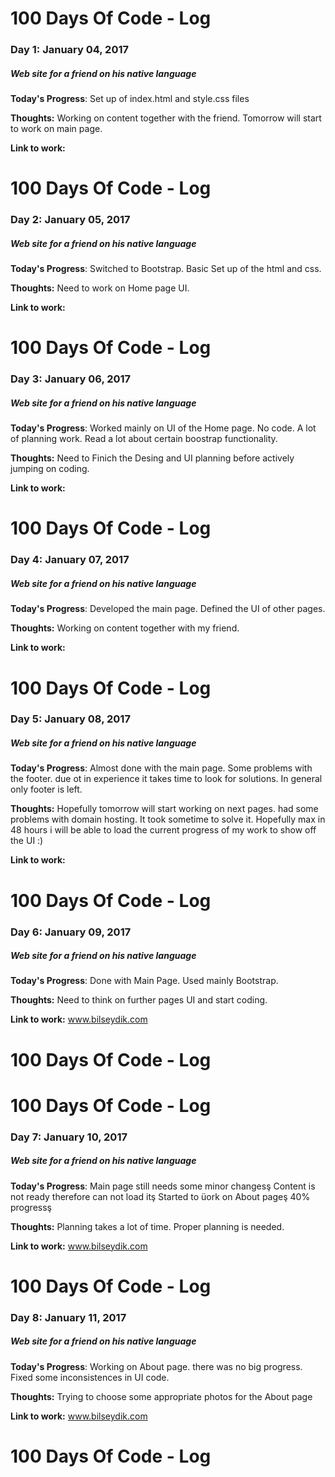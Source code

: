 # 100 Days Of Code - Log

### Day 1: January 04, 2017
##### Web site for a friend on his native language

**Today's Progress**: Set up of index.html and style.css files

**Thoughts:** Working on content together with the friend. Tomorrow will start to work on main page.

**Link to work:** 

# 100 Days Of Code - Log

### Day 2: January 05, 2017
##### Web site for a friend on his native language

**Today's Progress**: Switched to Bootstrap. Basic Set up of the html and css.

**Thoughts:** Need to work on Home page UI.

**Link to work:** 
# 100 Days Of Code - Log

### Day 3: January 06, 2017
##### Web site for a friend on his native language

**Today's Progress**: Worked mainly on UI of the Home page. No code. A lot of planning work. Read a lot about certain boostrap functionality.

**Thoughts:** Need to Finich the Desing and UI planning before actively jumping on coding.

**Link to work:** 
# 100 Days Of Code - Log

### Day 4: January 07, 2017
##### Web site for a friend on his native language

**Today's Progress**: Developed the main page. Defined the UI of other pages.

**Thoughts:** Working on content together with my friend.

**Link to work:** 
# 100 Days Of Code - Log

### Day 5: January 08, 2017
##### Web site for a friend on his native language

**Today's Progress**: Almost done with the main page. Some problems with the footer. due ot in experience it takes time to look for solutions. In general only footer is left.

**Thoughts:** Hopefully tomorrow will start working on next pages. had some problems with domain hosting. It took sometime to solve it. Hopefully max in 48 hours i will be able to load the current progress of my work to show off the UI :)

**Link to work:** 
# 100 Days Of Code - Log

### Day 6: January 09, 2017
##### Web site for a friend on his native language

**Today's Progress**: Done with Main Page. Used mainly Bootstrap.

**Thoughts:** Need to think on further pages UI and start coding.

**Link to work:** www.bilseydik.com 
# 100 Days Of Code - Log

# 100 Days Of Code - Log

### Day 7: January 10, 2017
##### Web site for a friend on his native language

**Today's Progress**: Main page still needs some minor changesş Content is not ready therefore can not load itş Started to üork on About pageş 40% progressş

**Thoughts:** Planning takes a lot of time. Proper planning is needed. 

**Link to work:** www.bilseydik.com 
# 100 Days Of Code - Log

### Day 8: January 11, 2017
##### Web site for a friend on his native language

**Today's Progress**: Working on About page. there was no big progress. Fixed some inconsistences in UI code.

**Thoughts:** Trying to choose some appropriate photos for the About page 

**Link to work:** www.bilseydik.com 
# 100 Days Of Code - Log
